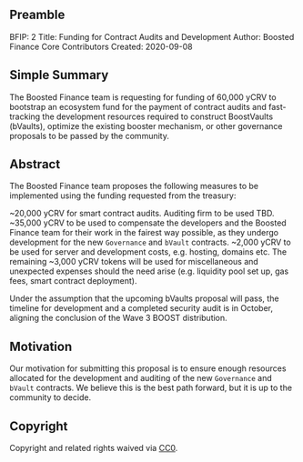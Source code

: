 ## Preamble
 
   BFIP: 2
   Title: Funding for Contract Audits and Development
   Author: Boosted Finance Core Contributors
   Created: 2020-09-08
 
## Simple Summary
 
The Boosted Finance team is requesting for funding of 60,000 yCRV to bootstrap an ecosystem fund for the payment of contract audits and fast-tracking the development resources required to construct BoostVaults (bVaults), optimize the existing booster mechanism, or other governance proposals to be passed by the community.
 
## Abstract
 
The Boosted Finance team proposes the following measures to be implemented using the funding requested from the treasury:
 
~20,000 yCRV for smart contract audits. Auditing firm to be used TBD.
~35,000 yCRV to be used to compensate the developers and the Boosted Finance team for their work in the fairest way possible, as they undergo development for the new `Governance` and `bVault` contracts.
~2,000 yCRV to be used for server and development costs, e.g. hosting, domains etc.
The remaining ~3,000 yCRV tokens will be used for miscellaneous and unexpected expenses should the need arise (e.g. liquidity pool set up, gas fees, smart contract deployment).
 
Under the assumption that the upcoming bVaults proposal will pass, the timeline for development and a completed security audit is in October, aligning the conclusion of the Wave 3 BOOST distribution.
 
## Motivation
 
Our motivation for submitting this proposal is to ensure enough resources allocated for the development and auditing of the new `Governance` and `bVault` contracts. We believe this is the best path forward, but it is up to the community to decide.
 
## Copyright
 
Copyright and related rights waived via [CC0](https://creativecommons.org/publicdomain/zero/1.0/).
